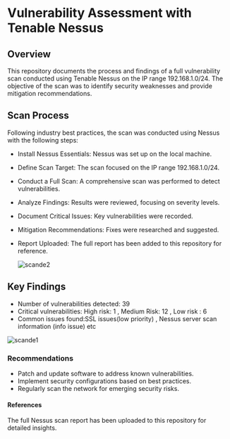 # Vulnerability Assessment with Tenable Nessus

## Overview

This repository documents the process and findings of a full vulnerability scan conducted using Tenable Nessus on the IP range 192.168.1.0/24. The objective of the scan was to identify security weaknesses and provide mitigation recommendations.

## Scan Process

Following industry best practices, the scan was conducted using Nessus with the following steps:

- Install Nessus Essentials: Nessus was set up on the local machine.
- Define Scan Target: The scan focused on the IP range 192.168.1.0/24.
- Conduct a Full Scan: A comprehensive scan was performed to detect vulnerabilities.
- Analyze Findings: Results were reviewed, focusing on severity levels.
- Document Critical Issues: Key vulnerabilities were recorded.
- Mitigation Recommendations: Fixes were researched and suggested.
- Report Uploaded: The full report has been added to this repository for reference.

  ![scande2](https://github.com/user-attachments/assets/d95bbb6e-ce03-4f53-85f7-8d098e3cb58d)

  
## Key Findings

- Number of vulnerabilities detected: 39
- Critical vulnerabilities: High risk: 1 , Medium Risk: 12 , Low risk : 6 
- Common issues found:SSL issues(low priority) , Nessus server scan information (info issue) etc
  
![scande1](https://github.com/user-attachments/assets/e8cad9c8-d37e-447f-b087-22790a5b2b5c)

  
### Recommendations

- Patch and update software to address known vulnerabilities.
- Implement security configurations based on best practices.
- Regularly scan the network for emerging security risks.
  
#### References

The full Nessus scan report has been uploaded to this repository for detailed insights.
